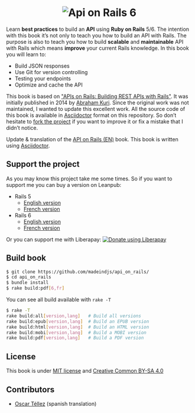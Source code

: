 <h1 align="center">
  <img src="rails6/fr/img/logo.svg" alt="Api on Rails 6" />
</h1>

Learn **best practices** to build an **API** using **Ruby on Rails** 5/6. The intention with this book it’s not only to teach you how to build an API with Rails. The purpose is also to teach you how to build **scalable** and **maintainable** API with Rails which means **improve** your current Rails knowledge. In this book you will learn to:

- Build JSON responses
- Use Git for version controlling
- Testing your endpoints
- Optimize and cache the API

This book is based on ["APIs on Rails: Building REST APIs with Rails"](http://apionrails.icalialabs.com/book/). It was initially published in 2014 by [Abraham Kuri](https://twitter.com/kurenn). Since the original work was not maintained, I wanted to update this excellent work. All the source code of this book is available in [Asciidoctor](https://asciidoctor.org/) format on this repository. So don’t hesitate to [fork the project](https://github.com/madeindjs/api_on_rails/fork) if you want to improve it or fix a mistake that I didn’t notice.

Update & translation of the [API on Rails (EN)](http://apionrails.icalialabs.com/book) book. This book is written using [Asciidoctor](https://asciidoctor.org).

## Support the project

As you may know this project take me some times. So if you want to support me you can buy a version on Leanpub:

- Rails 5
  - [English version](https://leanpub.com/apionrails5/)
  - [French version](https://leanpub.com/apionrails5-fr)
- Rails 6
  - [English version](https://leanpub.com/apionrails6/)
  - [French version](https://leanpub.com/apionrails6-fr)

Or you can support me with Liberapay: <noscript><a href="https://liberapay.com/alexandre_rousseau/donate"><img alt="Donate using Liberapay" src="https://liberapay.com/assets/widgets/donate.svg"></a></noscript>

## Build book

~~~bash
$ git clone https://github.com/madeindjs/api_on_rails/
$ cd api_on_rails
$ bundle install
$ rake build:pdf[6,fr]
~~~

You can see all build available with `rake -T`

~~~bash
$ rake -T
rake build:all[version,lang]   # Build all versions
rake build:epub[version,lang]  # Build an EPUB version
rake build:html[version,lang]  # Build an HTML version
rake build:mobi[version,lang]  # Build a MOBI version
rake build:pdf[version,lang]   # Build a PDF version
~~~

## License

This book is under [MIT license](https://opensource.org/licenses/MIT) and [Creative Common BY-SA 4.0](https://creativecommons.org/licenses/by-sa/4.0/)

## Contributors

- [Oscar Téllez](https://github.com/oscartzgz) (spanish translation)